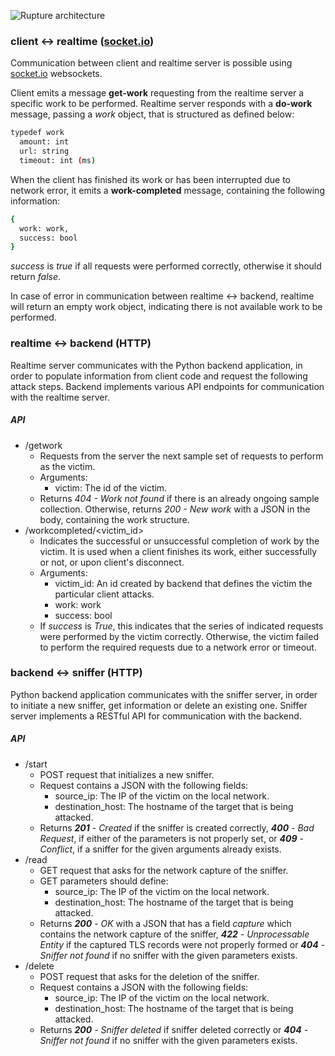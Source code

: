 ![Rupture architecture](http://i.imgur.com/Q0oVChp.png)

### client <-> realtime ([socket.io](http://socket.io/))

Communication between client and realtime server is possible using [socket.io](http://socket.io/) websockets.

Client emits a message **get-work** requesting from the realtime server a specific work to be performed. Realtime server responds with a **do-work** message, passing a *work* object, that is structured as defined below:
```sh
typedef work
  amount: int
  url: string
  timeout: int (ms)
```

When the client has finished its work or has been interrupted due to network error, it emits a **work-completed** message, containing the following information:
```sh
{
  work: work,
  success: bool
}
```
*success* is *true* if all requests were performed correctly, otherwise it should return *false*.

In case of error in communication between realtime <-> backend, realtime will return an empty work object, indicating there is not available work to be performed.


### realtime <-> backend (HTTP)

Realtime server communicates with the Python backend application, in order to populate information from client code and request the following attack steps. Backend implements various API endpoints for communication with the realtime server.

##### API

- /getwork
    - Requests from the server the next sample set of requests to perform as the victim.
    - Arguments:
        - victim: The id of the victim.
    - Returns *404 - Work not found* if there is an already ongoing sample collection. Otherwise, returns *200 - New work* with a JSON in the body, containing the work structure.
- /workcompleted/<victim_id>
    - Indicates the successful or unsuccessful completion of work by the victim. It is used when a client finishes its work, either successfully or not, or upon client's disconnect.
    - Arguments:
        - victim_id: An id created by backend that defines the victim the particular client attacks.
        - work: work
        - success: bool
    - If *success* is *True*, this indicates that the series of indicated requests were performed by the victim correctly. Otherwise, the victim failed to perform the required requests due to a network error or timeout.


### backend <-> sniffer (HTTP)

Python backend application communicates with the sniffer server, in order to initiate a new sniffer, get information or delete an existing one. Sniffer server implements a RESTful API for communication with the backend.

##### API

- /start
    - POST request that initializes a new sniffer.
    - Request contains a JSON with the following fields:
        - source_ip: The IP of the victim on the local network.
        - destination_host: The hostname of the target that is being attacked.
    - Returns ***201*** *- Created* if the sniffer is created correctly, ***400*** *- Bad Request*, if either of the parameters is not properly set, or ***409*** *- Conflict*, if a sniffer for the given arguments already exists.
- /read
    - GET request that asks for the network capture of the sniffer.
    - GET parameters should define:
        - source_ip: The IP of the victim on the local network.
        - destination_host: The hostname of the target that is being attacked.
    - Returns ***200*** *- OK* with a JSON that has a field *capture* which contains the network capture of the sniffer, ***422*** *- Unprocessable Entity* if the captured TLS records were not properly formed or ***404*** *- Sniffer not found* if no sniffer with the given parameters exists.
- /delete
    - POST request that asks for the deletion of the sniffer.
    - Request contains a JSON with the following fields:
        - source_ip: The IP of the victim on the local network.
        - destination_host: The hostname of the target that is being attacked.
    - Returns ***200*** *- Sniffer deleted* if sniffer deleted correctly or ***404*** *- Sniffer not found* if no sniffer with the given parameters exists.
